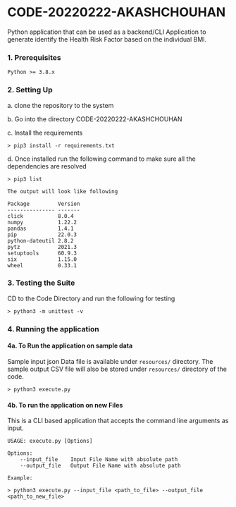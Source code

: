 # CODE-20220222-AKASHCHOUHAN

Python application that can be used as a backend/CLI Application to generate identify the Health Risk Factor based on the individual BMI.

### 1. Prerequisites

```
Python >= 3.8.x
```

### 2. Setting Up

a. clone the repository to the system

b. Go into the directory CODE-20220222-AKASHCHOUHAN

c. Install the requirements

```
> pip3 install -r requirements.txt
```

d. Once installed run the following command to make sure all the dependencies are resolved

```
> pip3 list

The output will look like following

Package         Version
--------------- -------
click           8.0.4
numpy           1.22.2
pandas          1.4.1
pip             22.0.3
python-dateutil 2.8.2
pytz            2021.3
setuptools      60.9.3
six             1.15.0
wheel           0.33.1

```

### 3. Testing the Suite

CD to the Code Directory and run the following for testing

```
> python3 -m unittest -v
```

### 4. Running the application

#### 4a. To Run the application on sample data

Sample input json Data file is available under `resources/` directory. The sample output CSV file will also be stored under `resources/` directory of the code.

```
> python3 execute.py
```

#### 4b. To run the application on new Files

This is a CLI based application that accepts the command line arguments as input.

```
USAGE: execute.py [Options]

Options:
    --input_file    Input File Name with absolute path
    --output_file   Output File Name with absolute path
    
Example:

> python3 execute.py --input_file <path_to_file> --output_file <path_to_new_file>
```